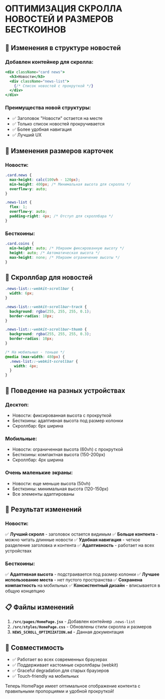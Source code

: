 # ОПТИМИЗАЦИЯ СКРОЛЛА НОВОСТЕЙ И РАЗМЕРОВ БЕСТКОИНОВ

## 🔄 **Изменения в структуре новостей**

### **Добавлен контейнер для скролла:**
```jsx
<div className="card news">
  <h3>Новости</h3>
  <div className="news-list">
    {/* Список новостей с прокруткой */}
  </div>
</div>
```

### **Преимущества новой структуры:**
- ✅ Заголовок "Новости" остается на месте
- ✅ Только список новостей прокручивается
- ✅ Более удобная навигация
- ✅ Лучший UX

## 📏 **Изменения размеров карточек**

### **Новости:**
```css
.card.news {
  max-height: calc(100vh - 120px);
  min-height: 400px; /* Минимальная высота для скролла */
  overflow-y: auto;
}

.news-list {
  flex: 1;
  overflow-y: auto;
  padding-right: 4px; /* Отступ для скроллбара */
}
```

### **Бесткоины:**
```css
.card.coins {
  min-height: auto; /* Убираем фиксированную высоту */
  height: auto; /* Автоматическая высота */
  max-height: none; /* Убираем ограничение высоты */
}
```

## 🎨 **Скроллбар для новостей**

```css
.news-list::-webkit-scrollbar {
  width: 6px;
}

.news-list::-webkit-scrollbar-track {
  background: rgba(255, 255, 255, 0.1);
  border-radius: 10px;
}

.news-list::-webkit-scrollbar-thumb {
  background: rgba(255, 255, 255, 0.3);
  border-radius: 10px;
}

/* На мобильных - тоньше */
@media (max-width: 480px) {
  .news-list::-webkit-scrollbar {
    width: 4px;
  }
}
```

## 📱 **Поведение на разных устройствах**

### **Десктоп:**
- Новости: фиксированная высота с прокруткой
- Бесткоины: адаптивная высота под размер колонки
- Скроллбар: 6px ширина

### **Мобильные:**
- Новости: ограниченная высота (60vh) с прокруткой
- Бесткоины: компактная высота (150-200px)
- Скроллбар: 4px ширина

### **Очень маленькие экраны:**
- Новости: еще меньше высота (50vh)
- Бесткоины: минимальная высота (120-150px)
- Все элементы адаптированы

## 🎯 **Результат изменений**

### **Новости:**
✅ **Лучший скролл** - заголовок остается видимым
✅ **Больше контента** - можно читать длинные новости
✅ **Удобная навигация** - четкое разделение заголовка и контента
✅ **Адаптивность** - работает на всех устройствах

### **Бесткоины:**
✅ **Адаптивная высота** - подстраивается под размер колонки
✅ **Лучшее использование места** - нет пустого пространства
✅ **Сохранена компактность** на мобильных
✅ **Консистентный дизайн** - вписывается в общую концепцию

## 📋 **Файлы изменений**

1. **`/src/pages/HomePage.jsx`** - Добавлен контейнер `.news-list`
2. **`/src/styles/HomePage.css`** - Обновлены стили скролла и размеров
3. **`NEWS_SCROLL_OPTIMIZATION.md`** - Данная документация

## 🔧 **Совместимость**

- ✅ Работает во всех современных браузерах
- ✅ Поддерживает кастомные скроллбары (webkit)
- ✅ Graceful degradation для старых браузеров
- ✅ Touch-friendly на мобильных

Теперь HomePage имеет оптимальное отображение контента с правильными пропорциями и удобной прокруткой!
